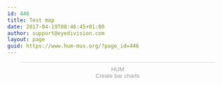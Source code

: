 ```yaml
---
id: 446
title: Test map
date: 2017-04-19T08:46:45+01:00
author: support@eyedivision.com
layout: page
guid: https://www.hum-mus.org/?page_id=446
---
```

<div class="infogram-embed" data-id="hum-2878201909871" data-type="interactive" data-title="HUM">
</div>



<div style="padding:8px 0;font-family:Arial!important;font-size:13px!important;line-height:15px!important;text-align:center;border-top:1px solid #dadada;margin:0 30px">
  <a href="https://infogr.am/hum-2878201909871" style="color:#989898!important;text-decoration:none!important;" target="_blank" rel="nofollow">HUM</a><br /><a href="https://infogr.am/create/bar-chart?utm_source=embed_bottom&#038;utm_medium=seo&#038;utm_campaign=bar_chart" style="color:#989898!important;text-decoration:none!important;" target="_blank" rel="nofollow">Create bar charts</a>
</div>